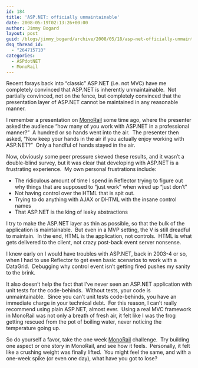 ```yaml
---
id: 184
title: 'ASP.NET: officially unmaintainable'
date: 2008-05-19T02:13:26+00:00
author: Jimmy Bogard
layout: post
guid: /blogs/jimmy_bogard/archive/2008/05/18/asp-net-officially-unmaintainable.aspx
dsq_thread_id:
  - "264715710"
categories:
  - ASPdotNET
  - MonoRail
---
```

Recent forays back into &#8220;classic&#8221; ASP.NET (i.e. not MVC) have me completely convinced that ASP.NET is inherently unmaintainable.&nbsp; Not partially convinced, not on the fence, but completely convinced that the presentation layer of ASP.NET cannot be maintained in any reasonable manner.

I remember a presentation on [MonoRail](http://www.castleproject.org/monorail/index.html) some time ago, where the presenter asked the audience &#8220;how many of you work with ASP.NET in a professional manner?&#8221;&nbsp; A hundred or so hands went into the air.&nbsp; The presenter then asked, &#8220;Now keep your hands in the air if you actually enjoy working with ASP.NET?&#8221;&nbsp; Only a handful of hands stayed in the air.

Now, obviously some peer pressure skewed these results, and it wasn&#8217;t a double-blind survey, but it was clear that developing with ASP.NET is a frustrating experience.&nbsp; My own personal frustrations include:

  * The ridiculous amount of time I spend in Reflector trying to figure out why things that are supposed to &#8220;just work&#8221; when wired up &#8220;just don&#8217;t&#8221;
  * Not having control over the HTML that is spit out.
  * Trying to do anything with AJAX or DHTML with the insane control names
  * That ASP.NET is the king of leaky abstractions

I try to make the ASP.NET layer as thin as possible, so that the bulk of the application is maintainable.&nbsp; But even in a MVP setting, the V is still dreadful to maintain.&nbsp; In the end, HTML is the application, not controls.&nbsp; HTML is what gets delivered to the client, not crazy post-back event server nonsense.

I knew early on I would have troubles with ASP.NET, back in 2003-4 or so, when I had to use Reflector to get even basic scenarios to work with a DataGrid.&nbsp; Debugging why control event isn&#8217;t getting fired pushes my sanity to the brink.

It also doesn&#8217;t help the fact that I&#8217;ve never seen an ASP.NET application with unit tests for the code-behinds.&nbsp; Without tests, your code is unmaintainable.&nbsp; Since you can&#8217;t unit tests code-behinds, you have an immediate charge in your technical debt.&nbsp; For this reason, I can&#8217;t really recommend using plain ASP.NET, almost ever.&nbsp; Using a real MVC framework in MonoRail was not only a breath of fresh air, it felt like I was the frog getting rescued from the pot of boiling water, never noticing the temperature going up.

So do yourself a favor, take the one week [MonoRail](http://www.castleproject.org/monorail/index.html) challenge.&nbsp; Try building one aspect or one story in MonoRail, and see how it feels.&nbsp; Personally, it felt like a crushing weight was finally lifted.&nbsp; You might feel the same, and with a one-week spike (or even one day), what have you got to lose?
